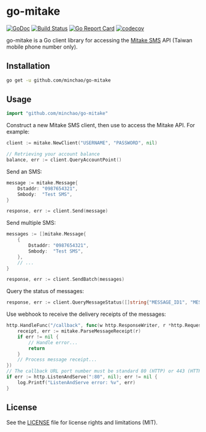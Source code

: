 # go-mitake

[![GoDoc](https://godoc.org/github.com/minchao/go-mitake?status.svg)](https://godoc.org/github.com/minchao/go-mitake)
[![Build Status](https://travis-ci.org/minchao/go-mitake.svg?branch=master)](https://travis-ci.org/minchao/go-mitake)
[![Go Report Card](https://goreportcard.com/badge/github.com/minchao/go-mitake)](https://goreportcard.com/report/github.com/minchao/go-mitake)
[![codecov](https://codecov.io/gh/minchao/go-mitake/branch/master/graph/badge.svg)](https://codecov.io/gh/minchao/go-mitake)

go-mitake is a Go client library for accessing the [Mitake SMS](https://sms.mitake.com.tw/) API (Taiwan mobile phone number only).

## Installation

```bash
go get -u github.com/minchao/go-mitake
```

## Usage

```go
import "github.com/minchao/go-mitake"
```

Construct a new Mitake SMS client, then use to access the Mitake API. For example:

```go
client := mitake.NewClient("USERNAME", "PASSWORD", nil)

// Retrieving your account balance
balance, err := client.QueryAccountPoint()
```

Send an SMS:

```go
message := mitake.Message{
    Dstaddr: "0987654321",
    Smbody:  "Test SMS",
}

response, err := client.Send(message)
```

Send multiple SMS:

```go
messages := []mitake.Message{
    {
        Dstaddr: "0987654321",
        Smbody:  "Test SMS",
    },
    // ...
}

response, err := client.SendBatch(messages)
```

Query the status of messages:

```go
response, err := client.QueryMessageStatus([]string{"MESSAGE_ID1", "MESSAGE_ID2"})
```

Use webhook to receive the delivery receipts of the messages:

```go
http.HandleFunc("/callback", func(w http.ResponseWriter, r *http.Request) {
    receipt, err := mitake.ParseMessageReceipt(r)
    if err != nil {
        // Handle error...
        return
    }
    // Process message receipt...
})
// The callback URL port number must be standard 80 (HTTP) or 443 (HTTPS).
if err := http.ListenAndServe(":80", nil); err != nil {
    log.Printf("ListenAndServe error: %v", err)
}
```

## License

See the [LICENSE](LICENSE.md) file for license rights and limitations (MIT).
